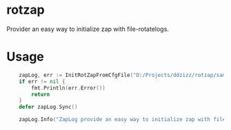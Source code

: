 # rotzap
Provider an easy way to initialize zap with file-rotatelogs.

# Usage
```go
	zapLog, err := InitRotZapFromCfgFile("D:/Projects/ddzizz/rotzap/sample.yml")
	if err != nil {
        fmt.Println(err.Error())
        return
	}
	defer zapLog.Sync()

	zapLog.Info("ZapLog provide an easy way to initialize zap with file-rotatelogs")
```